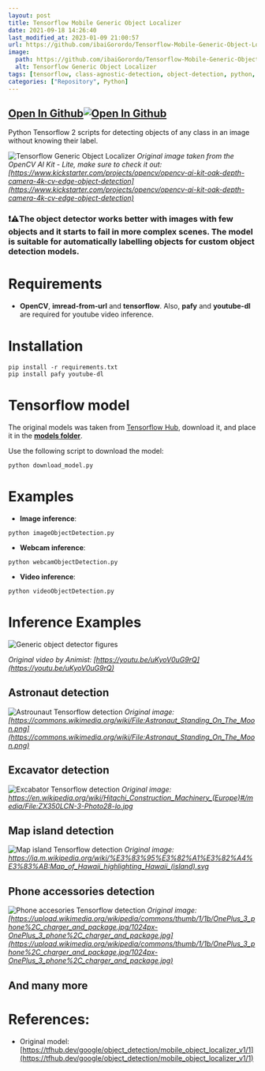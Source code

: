 ```yaml
---
layout: post
title: Tensorflow Mobile Generic Object Localizer
date: 2021-09-18 14:26:40 
last_modified_at: 2023-01-09 21:00:57 
url: https://github.com/ibaiGorordo/Tensorflow-Mobile-Generic-Object-Localizer
image:
  path: https://github.com/ibaiGorordo/Tensorflow-Mobile-Generic-Object-Localizer/raw/main/docs/img/output.jpg
  alt: Tensorflow Generic Object Localizer
tags: [tensorflow, class-agnostic-detection, object-detection, python, opencv]
categories: ["Repository", Python]
---
```


## [Open In Github](https://github.com/ibaiGorordo/Tensorflow-Mobile-Generic-Object-Localizer)[![Open In Github](https://icons-for-free.com/download-icon-part+1+github-1320568339880199515_0.svg)](https://github.com/ibaiGorordo/Tensorflow-Mobile-Generic-Object-Localizer)

Python Tensorflow 2 scripts for detecting objects of any class in an image without knowing their label.

![Tensorflow Generic Object Localizer](https://github.com/ibaiGorordo/Tensorflow-Mobile-Generic-Object-Localizer/raw/main/docs/img/output.jpg)
*Original image taken from the OpenCV AI Kit - Lite, make sure to check it out: [https://www.kickstarter.com/projects/opencv/opencv-ai-kit-oak-depth-camera-4k-cv-edge-object-detection](https://www.kickstarter.com/projects/opencv/opencv-ai-kit-oak-depth-camera-4k-cv-edge-object-detection)*

### :exclamation::warning:The object **detector works better with images with few objects** and it starts to fail in more complex scenes. The model is suitable for automatically labelling objects for custom object detection models.

# Requirements

 * **OpenCV**, **imread-from-url** and **tensorflow**. Also, **pafy** and **youtube-dl** are required for youtube video inference. 
 
# Installation
```
pip install -r requirements.txt
pip install pafy youtube-dl
```

# Tensorflow model
The original models was taken from [Tensorflow Hub](https://tfhub.dev/google/object_detection/mobile_object_localizer_v1/1), download it, and place it in the **[models folder](https://github.com/ibaiGorordo/Tensorflow-Mobile-Generic-Object-Localizer/tree/main/models)**. 

Use the following script to download the model:
```
python download_model.py
```

 
# Examples

 * **Image inference**:
 
 ```
 python imageObjectDetection.py 
 ```
 
 * **Webcam inference**:
 
 ```
 python webcamObjectDetection.py 
 ```
 
  * **Video inference**:
 
 ```
 python videoObjectDetection.py
 ```

# Inference Examples
![Generic object detector figures](https://github.com/ibaiGorordo/Tensorflow-Mobile-Generic-Object-Localizer/raw/main/docs/img/genericObjectLocalizer.gif)
 
*Original video by Animist: [https://youtu.be/uKyoV0uG9rQ](https://youtu.be/uKyoV0uG9rQ)*

## Astronaut detection
![Astrounaut Tensorflow detection](https://github.com/ibaiGorordo/Tensorflow-Mobile-Generic-Object-Localizer/raw/main/docs/img/astronaut.jpg)
 *Original image: [https://commons.wikimedia.org/wiki/File:Astronaut_Standing_On_The_Moon.png](https://commons.wikimedia.org/wiki/File:Astronaut_Standing_On_The_Moon.png)*

## Excavator detection
![Excabator Tensorflow detection](https://github.com/ibaiGorordo/Tensorflow-Mobile-Generic-Object-Localizer/raw/main/docs/img/excavator.jpg)
 *Original image: https://en.wikipedia.org/wiki/Hitachi_Construction_Machinery_(Europe)#/media/File:ZX350LCN-3-Photo28-lo.jpg*

## Map island detection
![Map island Tensorflow detection](https://github.com/ibaiGorordo/Tensorflow-Mobile-Generic-Object-Localizer/raw/main/docs/img/map.jpg)
 *Original image: https://ja.m.wikipedia.org/wiki/%E3%83%95%E3%82%A1%E3%82%A4%E3%83%AB:Map_of_Hawaii_highlighting_Hawaii_(island).svg*

## Phone accessories detection
![Phone accesories Tensorflow detection](https://github.com/ibaiGorordo/Tensorflow-Mobile-Generic-Object-Localizer/raw/main/docs/img/phone%20accessories.jpg)
 *Original image: [https://upload.wikimedia.org/wikipedia/commons/thumb/1/1b/OnePlus_3_phone%2C_charger_and_package.jpg/1024px-OnePlus_3_phone%2C_charger_and_package.jpg](https://upload.wikimedia.org/wikipedia/commons/thumb/1/1b/OnePlus_3_phone%2C_charger_and_package.jpg/1024px-OnePlus_3_phone%2C_charger_and_package.jpg)*

## And many more

# References:
* Original model: [https://tfhub.dev/google/object_detection/mobile_object_localizer_v1/1](https://tfhub.dev/google/object_detection/mobile_object_localizer_v1/1)
